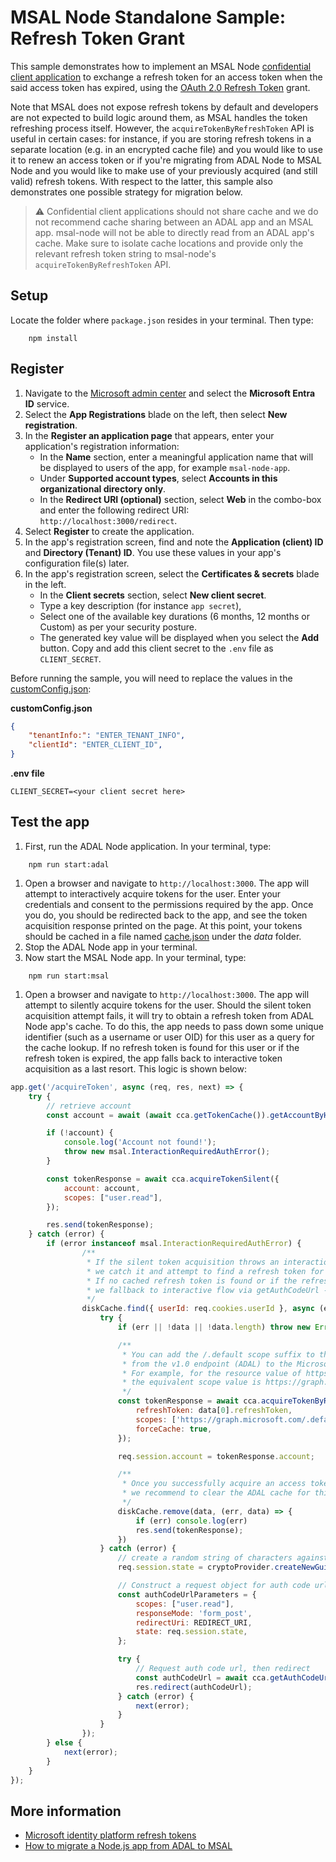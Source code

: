 # MSAL Node Standalone Sample: Refresh Token Grant

This sample demonstrates how to implement an MSAL Node [confidential client application](../../../lib/msal-node/docs/initialize-confidential-client-application.md) to exchange a refresh token for an access token when the said access token has expired, using the [OAuth 2.0 Refresh Token](https://oauth.net/2/grant-types/refresh-token/) grant.

Note that MSAL does not expose refresh tokens by default and developers are not expected to build logic around them, as MSAL handles the token refreshing process itself. However, the `acquireTokenByRefreshToken` API is useful in certain cases: for instance, if you are storing refresh tokens in a separate location (e.g. in an encrypted cache file) and you would like to use it to renew an access token or if you're migrating from ADAL Node to MSAL Node and you would like to make use of your previously acquired (and still valid) refresh tokens. With respect to the latter, this sample also demonstrates one possible strategy for migration below.

> :warning: Confidential client applications should not share cache and we do not recommend cache sharing between an ADAL app and an MSAL app. msal-node will not be able to directly read from an ADAL app's cache. Make sure to isolate cache locations and provide only the relevant refresh token string to msal-node's `acquireTokenByRefreshToken` API.

## Setup

Locate the folder where `package.json` resides in your terminal. Then type:

```console
    npm install
```

## Register

1. Navigate to the [Microsoft admin center](https://portal.azure.com) and select the **Microsoft Entra ID** service.
1. Select the **App Registrations** blade on the left, then select **New registration**.
1. In the **Register an application page** that appears, enter your application's registration information:
   - In the **Name** section, enter a meaningful application name that will be displayed to users of the app, for example `msal-node-app`.
   - Under **Supported account types**, select **Accounts in this organizational directory only**.
   - In the **Redirect URI (optional)** section, select **Web** in the combo-box and enter the following redirect URI: `http://localhost:3000/redirect`.
1. Select **Register** to create the application.
1. In the app's registration screen, find and note the **Application (client) ID** and **Directory (Tenant) ID**. You use these values in your app's configuration file(s) later.
1. In the app's registration screen, select the **Certificates & secrets** blade in the left.
   - In the **Client secrets** section, select **New client secret**.
   - Type a key description (for instance `app secret`),
   - Select one of the available key durations (6 months, 12 months or Custom) as per your security posture.
   - The generated key value will be displayed when you select the **Add** button. Copy and add this client secret to the `.env` file as `CLIENT_SECRET`.

Before running the sample, you will need to replace the values in the [customConfig.json](./config/customConfig.json):

**customConfig.json**

```JSON
{
    "tenantInfo:": "ENTER_TENANT_INFO",
    "clientId": "ENTER_CLIENT_ID",
}
```

**.env file**

```
CLIENT_SECRET=<your client secret here>
```

## Test the app

1. First, run the ADAL Node application. In your terminal, type:

```console
    npm run start:adal
```

1. Open a browser and navigate to `http://localhost:3000`. The app will attempt to interactively acquire tokens for the user. Enter your credentials and consent to the permissions required by the app. Once you do, you should be redirected back to the app, and see the token acquisition response printed on the page. At this point, your tokens should be cached in a file named [cache.json](./data/cache.json) under the *data* folder.
1. Stop the ADAL Node app in your terminal.
1. Now start the MSAL Node app. In your terminal, type:

```console
    npm run start:msal
```

1. Open a browser and navigate to `http://localhost:3000`. The app will attempt to silently acquire tokens for the user. Should the silent token acquisition attempt fails, it will try to obtain a refresh token from ADAL Node app's cache. To do this, the app needs to pass down some unique identifier (such as a username or user OID) for this user as a query for the cache lookup. If no refresh token is found for this user or if the refresh token is expired, the app falls back to interactive token acquisition as a last resort. This logic is shown below:

```JavaScript
app.get('/acquireToken', async (req, res, next) => {
    try {
        // retrieve account
        const account = await (await cca.getTokenCache()).getAccountByHomeId(req.session.account?.homeAccountId);

        if (!account) {
            console.log('Account not found!');
            throw new msal.InteractionRequiredAuthError();
        }

        const tokenResponse = await cca.acquireTokenSilent({
            account: account,
            scopes: ["user.read"],
        });

        res.send(tokenResponse);
    } catch (error) {
        if (error instanceof msal.InteractionRequiredAuthError) {
                /**
                 * If the silent token acquisition throws an interaction_required error,
                 * we catch it and attempt to find a refresh token for this user from ADAL cache.
                 * If no cached refresh token is found or if the refresh token is expired,
                 * we fallback to interactive flow via getAuthCodeUrl -> acquireTokenByCode.
                 */
                diskCache.find({ userId: req.cookies.userId }, async (err, data) => {
                    try {
                        if (err || !data || !data.length) throw new Error('Could not retrieve user cache');

                        /**
                         * You can add the /.default scope suffix to the resource to help migrate your apps
                         * from the v1.0 endpoint (ADAL) to the Microsoft identity platform (MSAL).
                         * For example, for the resource value of https://graph.microsoft.com,
                         * the equivalent scope value is https://graph.microsoft.com/.default
                         */
                        const tokenResponse = await cca.acquireTokenByRefreshToken({
                            refreshToken: data[0].refreshToken,
                            scopes: ['https://graph.microsoft.com/.default'],
                            forceCache: true,
                        });

                        req.session.account = tokenResponse.account;

                        /**
                         * Once you successfully acquire an access token using a refresh token,
                         * we recommend to clear the ADAL cache for this user.
                         */
                        diskCache.remove(data, (err, data) => {
                            if (err) console.log(err)
                            res.send(tokenResponse);
                        })
                    } catch (error) {
                        // create a random string of characters against csrf
                        req.session.state = cryptoProvider.createNewGuid();

                        // Construct a request object for auth code url
                        const authCodeUrlParameters = {
                            scopes: ["user.read"],
                            responseMode: 'form_post',
                            redirectUri: REDIRECT_URI,
                            state: req.session.state,
                        };

                        try {
                            // Request auth code url, then redirect
                            const authCodeUrl = await cca.getAuthCodeUrl(authCodeUrlParameters);
                            res.redirect(authCodeUrl);
                        } catch (error) {
                            next(error);
                        }
                    }
                });
        } else {
            next(error);
        }
    }
});
```

## More information

- [Microsoft identity platform refresh tokens](https://docs.microsoft.com/azure/active-directory/develop/refresh-tokens)
- [How to migrate a Node.js app from ADAL to MSAL](https://docs.microsoft.com/azure/active-directory/develop/msal-node-migration)
